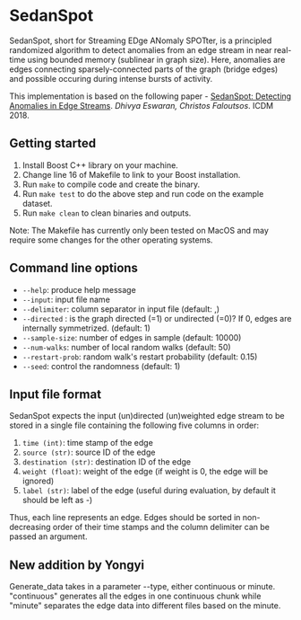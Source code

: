 # SedanSpot

SedanSpot, short for Streaming EDge ANomaly SPOTter, is a principled randomized algorithm to detect anomalies from an edge stream in near real-time using bounded memory (sublinear in graph size). Here, anomalies are edges connecting sparsely-connected parts of the graph (bridge edges) and possible occuring during intense bursts of activity.

This implementation is based on the following paper - [SedanSpot: Detecting Anomalies in Edge Streams](http://www.cs.cmu.edu/~deswaran/papers/icdm18-sedanspot.pdf). _Dhivya Eswaran, Christos Faloutsos_. ICDM 2018.

## Getting started

1. Install Boost C++ library on your machine.
2. Change line 16 of Makefile to link to your Boost installation.
3. Run `make` to compile code and create the binary.
4. Run `make test` to do the above step and run code on the example dataset.
5. Run `make clean` to clean binaries and outputs.

Note: The Makefile has currently only been tested on MacOS and may require some changes for the other operating systems.

## Command line options

- `--help`: produce help message
- `--input`: input file name
- `--delimiter`: column separator in input file (default: ,)
- `--directed` : is the graph directed (=1) or undirected (=0)? If 0, edges are internally symmetrized. (default: 1)
- `--sample-size`: number of edges in sample (default: 10000)
- `--num-walks`: number of local random walks (default: 50)
- `--restart-prob`: random walk's restart probability (default: 0.15)
- `--seed`: control the randomness (default: 1)

## Input file format

SedanSpot expects the input (un)directed (un)weighted edge stream to be stored in a single file containing the following five columns in order:

1. `time (int)`: time stamp of the edge
2. `source (str)`: source ID of the edge
3. `destination (str)`: destination ID of the edge
4. `weight (float)`: weight of the edge (if weight is 0, the edge will be ignored)
5. `label (str)`: label of the edge (useful during evaluation, by default it should be left as -)

Thus, each line represents an edge. Edges should be sorted in non-decreasing order of their time stamps and the column delimiter can be passed an argument.

## New addition by Yongyi

Generate_data takes in a parameter --type, either continuous or minute. "continuous" generates all the edges in one continuous chunk while "minute" separates the edge data into different files based on the minute.
